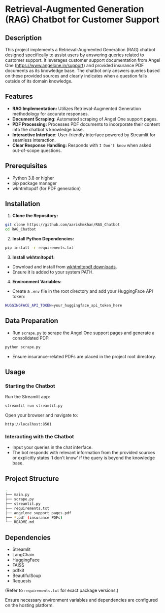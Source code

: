# Retrieval-Augmented Generation (RAG) Chatbot for Customer Support

## Description

This project implements a Retrieval-Augmented Generation (RAG) chatbot designed specifically to assist users by answering queries related to customer support. It leverages customer support documentation from Angel One (https://www.angelone.in/support) and provided insurance PDF documents as its knowledge base. The chatbot only answers queries based on these provided sources and clearly indicates when a question falls outside of its domain knowledge.

## Features

- **RAG Implementation:** Utilizes Retrieval-Augmented Generation methodology for accurate responses.
- **Document Scraping:** Automated scraping of Angel One support pages.
- **PDF Processing:** Processes PDF documents to incorporate their content into the chatbot's knowledge base.
- **Interactive Interface:** User-friendly interface powered by Streamlit for seamless interaction.
- **Clear Response Handling:** Responds with `I Don't know` when asked out-of-scope questions.

## Prerequisites

- Python 3.8 or higher
- pip package manager
- wkhtmltopdf (for PDF generation)

## Installation

1. **Clone the Repository:**

```bash
git clone https://github.com/aarishmkhan/RAG_Chatbot
cd RAG_Chatbot
```

2. **Install Python Dependencies:**

```bash
pip install -r requirements.txt
```

3. **Install wkhtmltopdf:**
- Download and install from [wkhtmltopdf downloads](https://wkhtmltopdf.org/downloads.html).
- Ensure it is added to your system PATH.

4. **Environment Variables:**
- Create a `.env` file in the root directory and add your HuggingFace API token:

```bash
HUGGINGFACE_API_TOKEN=your_huggingface_api_token_here
```

## Data Preparation

- Run `scrape.py` to scrape the Angel One support pages and generate a consolidated PDF:

```bash
python scrape.py
```

- Ensure insurance-related PDFs are placed in the project root directory.

## Usage

### Starting the Chatbot

Run the Streamlit app:

```bash
streamlit run streamlit.py
```

Open your browser and navigate to:

```
http://localhost:8501
```

### Interacting with the Chatbot

- Input your queries in the chat interface.
- The bot responds with relevant information from the provided sources or explicitly states 'I don't know' if the query is beyond the knowledge base.

## Project Structure

```bash
.
├── main.py
├── scrape.py
├── streamlit.py
├── requirements.txt
├── angelone_support_pages.pdf
├── *.pdf (insurance PDFs)
└── README.md
```

## Dependencies

- Streamlit
- LangChain
- HuggingFace
- FAISS
- pdfkit
- BeautifulSoup
- Requests

(Refer to `requirements.txt` for exact package versions.)

Ensure necessary environment variables and dependencies are configured on the hosting platform.

